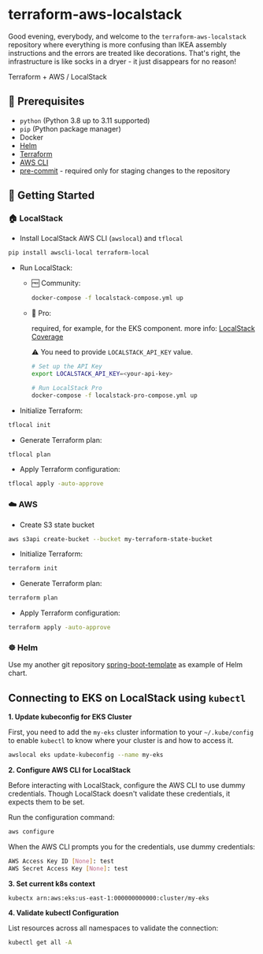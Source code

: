 # terraform-aws-localstack

Good evening, everybody, and welcome to the `terraform-aws-localstack` repository where everything is more confusing
than IKEA assembly instructions and the errors are treated like decorations. That's right, the infrastructure is like
socks in a dryer - it just disappears for no reason!

Terraform + AWS / LocalStack

## :memo: Prerequisites

* `python` (Python 3.8 up to 3.11 supported)
* `pip` (Python package manager)
* Docker
* [Helm](https://helm.sh/docs/intro/install/)
* [Terraform](https://developer.hashicorp.com/terraform/tutorials/aws-get-started/install-cli)
* [AWS CLI](https://docs.aws.amazon.com/cli/latest/userguide/getting-started-install.html)
* [pre-commit](https://github.com/pre-commit/pre-commit-hooks) - required only for staging changes to the repository

## :rocket: Getting Started

### :house: LocalStack

* Install LocalStack AWS CLI (`awslocal`) and `tflocal`

```bash
pip install awscli-local terraform-local
```

* Run LocalStack:

    * :free: Community:

      ```bash
      docker-compose -f localstack-compose.yml up
      ```

    * :money_with_wings: Pro:

      required, for example, for the EKS component. more
      info: [LocalStack Coverage](https://docs.localstack.cloud/references/coverage/)

      :warning: You need to provide `LOCALSTACK_API_KEY` value.

      ```bash
      # Set up the API Key
      export LOCALSTACK_API_KEY=<your-api-key>

      # Run LocalStack Pro
      docker-compose -f localstack-pro-compose.yml up
      ```

* Initialize Terraform:

```bash
tflocal init
```

* Generate Terraform plan:

```bash
tflocal plan
```

* Apply Terraform configuration:

```bash
tflocal apply -auto-approve
```

### :cloud: AWS

* Create S3 state bucket

```bash
aws s3api create-bucket --bucket my-terraform-state-bucket
```

* Initialize Terraform:

```bash
terraform init
```

* Generate Terraform plan:

```bash
terraform plan
```

* Apply Terraform configuration:

```bash
terraform apply -auto-approve
```

### :wheel_of_dharma: Helm

Use my another git repository [spring-boot-template](https://github.com/lomasz/spring-boot-template) as example of Helm chart.

## Connecting to EKS on LocalStack using `kubectl`

**1. Update kubeconfig for EKS Cluster**

First, you need to add the `my-eks` cluster information to your `~/.kube/config` to enable `kubectl` to know where your
cluster is and how to access it.

```bash
awslocal eks update-kubeconfig --name my-eks
```

**2. Configure AWS CLI for LocalStack**

Before interacting with LocalStack, configure the AWS CLI to use dummy credentials.
Though LocalStack doesn't validate these credentials, it expects them to be set.

Run the configuration command:

```bash
aws configure
```

When the AWS CLI prompts you for the credentials, use dummy credentials:

```bash
AWS Access Key ID [None]: test
AWS Secret Access Key [None]: test
```

**3. Set current k8s context**

```
kubectx arn:aws:eks:us-east-1:000000000000:cluster/my-eks
```

**4. Validate kubectl Configuration**

List resources across all namespaces to validate the connection:

```bash
kubectl get all -A
```
